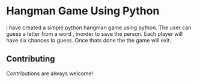 
# Hangman Game Using Python

i have created a simple python hangman game using python. The user can guess a letter from a word , inorder to save the person. Each player will have six chances to guess. Once thats done the the game will exit.

## Contributing

Contributions are always welcome!

